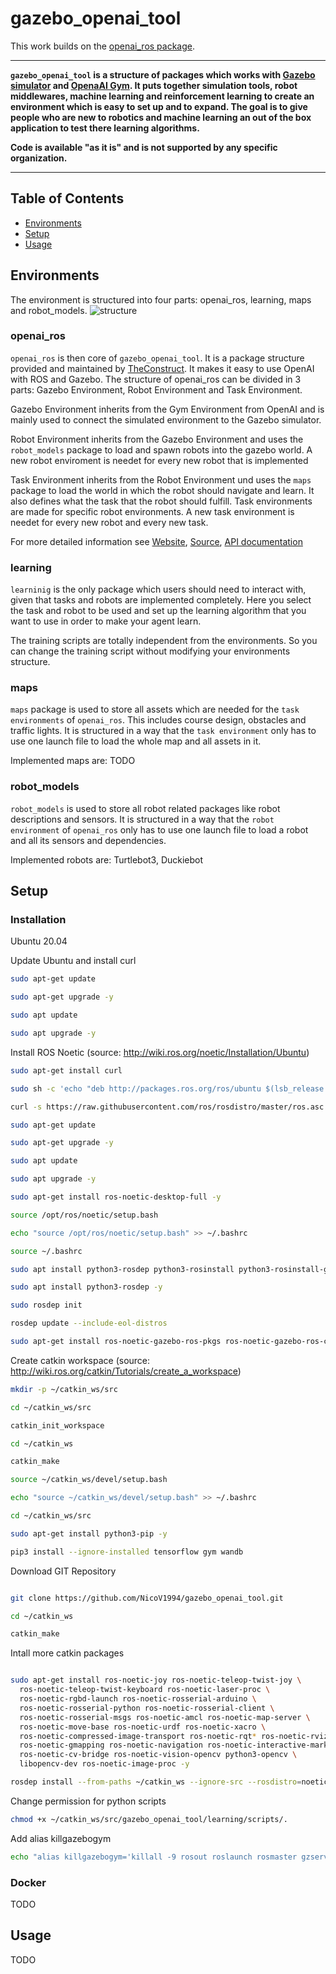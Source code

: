 # gazebo_openai_tool
This work builds on the [openai_ros package](http://wiki.ros.org/openai_ros).

-----

**`gazebo_openai_tool` is a structure of packages which works with [Gazebo simulator](http://gazebosim.org/) and [OpenaAI Gym](https://gym.openai.com/). It puts together simulation tools, robot middlewares, machine learning and reinforcement learning to create an environment which is easy to set up and to expand. The goal is to give people who are new to robotics and machine learning an out of the box application to test there learning algorithms.**

**Code is available "as it is" and is not supported by any specific organization.**

-----
## Table of Contents
- [Environments](#environments)
- [Setup](#setup)
- [Usage](#usage)

## Environments
The environment is structured into four parts: openai_ros, learning, maps and robot_models.
![structure](imgs/strucure.png)

### openai_ros
`openai_ros` is then core of `gazebo_openai_tool`.
It is a package structure provided and maintained by [TheConstruct](https://www.theconstructsim.com/). It makes it easy to use OpenAI with ROS and Gazebo.
The structure of openai_ros can be divided in 3 parts: Gazebo Environment, Robot Environment and Task Environment.

Gazebo Environment inherits from the Gym Environment from OpenAI and is mainly used to connect the simulated environment to the Gazebo simulator.

Robot Environment inherits from the Gazebo Environment and uses the `robot_models` package to load and spawn robots into the gazebo world. A new robot enviroment is needet for every new robot that is implemented

Task Environment inherits from the Robot Environment und uses the `maps` package to load the world in which the robot should navigate and learn. It also defines what the task that the robot should fulfill. Task environments are made for specific robot environments. A new task environment is needet for every new robot and every new task.

For more detailed information see [Website](http://wiki.ros.org/openai_ros), [Source](https://bitbucket.org/theconstructcore/openai_ros.git), [API documentation](https://theconstructcore.bitbucket.io/openai_ros/index.html)

### learning
`learninig` is the only package which users should need to interact with, given that tasks and robots are implemented completely.
Here you select the task and robot to be used and set up the learning algorithm that you want to use in order to make your agent learn.

The training scripts are totally independent from the environments. So you can change the training script without modifying your environments structure.

### maps
`maps` package is used to store all assets which are needed for the `task environments` of `openai_ros`. This includes course design, obstacles and traffic lights.
It is structured in a way that the `task environment` only has to use one launch file to load the whole map and all assets in it.

Implemented maps are:
TODO

### robot_models
`robot_models` is used to store all robot related packages like robot descriptions and sensors.
It is structured in a way that the `robot environment` of `openai_ros` only has to use one launch file to load a robot and all its sensors and dependencies.

Implemented robots are:
Turtlebot3,
Duckiebot

## Setup
### Installation
Ubuntu 20.04

Update Ubuntu and install curl
```bash
sudo apt-get update

sudo apt-get upgrade -y

sudo apt update

sudo apt upgrade -y
```

Install ROS Noetic (source: http://wiki.ros.org/noetic/Installation/Ubuntu)
```bash
sudo apt-get install curl

sudo sh -c 'echo "deb http://packages.ros.org/ros/ubuntu $(lsb_release -sc) main" > /etc/apt/sources.list.d/ros-latest.list'

curl -s https://raw.githubusercontent.com/ros/rosdistro/master/ros.asc | sudo apt-key add -

sudo apt-get update

sudo apt-get upgrade -y

sudo apt update

sudo apt upgrade -y

sudo apt-get install ros-noetic-desktop-full -y

source /opt/ros/noetic/setup.bash

echo "source /opt/ros/noetic/setup.bash" >> ~/.bashrc

source ~/.bashrc

sudo apt install python3-rosdep python3-rosinstall python3-rosinstall-generator python3-wstool build-essential -y

sudo apt install python3-rosdep -y

sudo rosdep init

rosdep update --include-eol-distros

sudo apt-get install ros-noetic-gazebo-ros-pkgs ros-noetic-gazebo-ros-control -y
```

Create catkin workspace (source: http://wiki.ros.org/catkin/Tutorials/create_a_workspace)
```bash
mkdir -p ~/catkin_ws/src

cd ~/catkin_ws/src

catkin_init_workspace

cd ~/catkin_ws

catkin_make

source ~/catkin_ws/devel/setup.bash

echo "source ~/catkin_ws/devel/setup.bash" >> ~/.bashrc

cd ~/catkin_ws/src

sudo apt-get install python3-pip -y

pip3 install --ignore-installed tensorflow gym wandb
```
Download GIT Repository
```bash

git clone https://github.com/NicoV1994/gazebo_openai_tool.git

cd ~/catkin_ws

catkin_make
```

Intall more catkin packages
```bash

sudo apt-get install ros-noetic-joy ros-noetic-teleop-twist-joy \
  ros-noetic-teleop-twist-keyboard ros-noetic-laser-proc \
  ros-noetic-rgbd-launch ros-noetic-rosserial-arduino \
  ros-noetic-rosserial-python ros-noetic-rosserial-client \
  ros-noetic-rosserial-msgs ros-noetic-amcl ros-noetic-map-server \
  ros-noetic-move-base ros-noetic-urdf ros-noetic-xacro \
  ros-noetic-compressed-image-transport ros-noetic-rqt* ros-noetic-rviz \
  ros-noetic-gmapping ros-noetic-navigation ros-noetic-interactive-markers \ 
  ros-noetic-cv-bridge ros-noetic-vision-opencv python3-opencv \ 
  libopencv-dev ros-noetic-image-proc -y

rosdep install --from-paths ~/catkin_ws --ignore-src --rosdistro=noetic
```

Change permission for python scripts
```bash
chmod +x ~/catkin_ws/src/gazebo_openai_tool/learning/scripts/.
```

Add alias killgazebogym
```bash
echo "alias killgazebogym='killall -9 rosout roslaunch rosmaster gzserver nodelet robot_state_publisher gzclient'" >> ~/.bashrc
```

### Docker
TODO

## Usage
TODO
